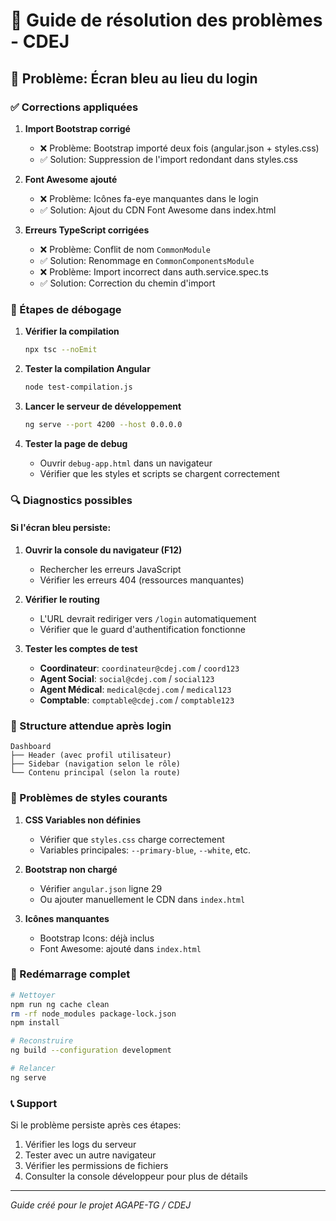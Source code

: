 # 🔧 Guide de résolution des problèmes - CDEJ

## 🚨 Problème: Écran bleu au lieu du login

### ✅ Corrections appliquées

1. **Import Bootstrap corrigé**
   - ❌ Problème: Bootstrap importé deux fois (angular.json + styles.css)
   - ✅ Solution: Suppression de l'import redondant dans styles.css

2. **Font Awesome ajouté**
   - ❌ Problème: Icônes fa-eye manquantes dans le login
   - ✅ Solution: Ajout du CDN Font Awesome dans index.html

3. **Erreurs TypeScript corrigées**
   - ❌ Problème: Conflit de nom `CommonModule` 
   - ✅ Solution: Renommage en `CommonComponentsModule`
   - ❌ Problème: Import incorrect dans auth.service.spec.ts
   - ✅ Solution: Correction du chemin d'import

### 🎯 Étapes de débogage

1. **Vérifier la compilation**
   ```bash
   npx tsc --noEmit
   ```

2. **Tester la compilation Angular**
   ```bash
   node test-compilation.js
   ```

3. **Lancer le serveur de développement**
   ```bash
   ng serve --port 4200 --host 0.0.0.0
   ```

4. **Tester la page de debug**
   - Ouvrir `debug-app.html` dans un navigateur
   - Vérifier que les styles et scripts se chargent correctement

### 🔍 Diagnostics possibles

#### Si l'écran bleu persiste:

1. **Ouvrir la console du navigateur (F12)**
   - Rechercher les erreurs JavaScript
   - Vérifier les erreurs 404 (ressources manquantes)

2. **Vérifier le routing**
   - L'URL devrait rediriger vers `/login` automatiquement
   - Vérifier que le guard d'authentification fonctionne

3. **Tester les comptes de test**
   - **Coordinateur**: `coordinateur@cdej.com` / `coord123`
   - **Agent Social**: `social@cdej.com` / `social123`
   - **Agent Médical**: `medical@cdej.com` / `medical123`
   - **Comptable**: `comptable@cdej.com` / `comptable123`

### 📁 Structure attendue après login

```
Dashboard
├── Header (avec profil utilisateur)
├── Sidebar (navigation selon le rôle)
└── Contenu principal (selon la route)
```

### 🎨 Problèmes de styles courants

1. **CSS Variables non définies**
   - Vérifier que `styles.css` charge correctement
   - Variables principales: `--primary-blue`, `--white`, etc.

2. **Bootstrap non chargé**
   - Vérifier `angular.json` ligne 29
   - Ou ajouter manuellement le CDN dans `index.html`

3. **Icônes manquantes**
   - Bootstrap Icons: déjà inclus
   - Font Awesome: ajouté dans `index.html`

### 🚀 Redémarrage complet

```bash
# Nettoyer
npm run ng cache clean
rm -rf node_modules package-lock.json
npm install

# Reconstruire
ng build --configuration development

# Relancer
ng serve
```

### 📞 Support

Si le problème persiste après ces étapes:
1. Vérifier les logs du serveur
2. Tester avec un autre navigateur
3. Vérifier les permissions de fichiers
4. Consulter la console développeur pour plus de détails

---
*Guide créé pour le projet AGAPE-TG / CDEJ*
